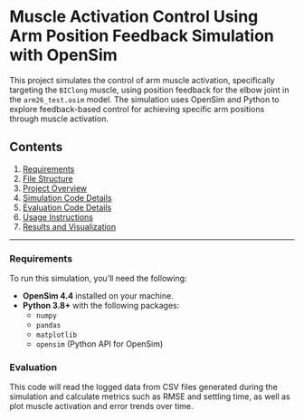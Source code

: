 # Muscle Activation Control Using Arm Position Feedback Simulation with OpenSim

This project simulates the control of arm muscle activation, specifically targeting the `BIClong` muscle, using position feedback for the elbow joint in the `arm26_test.osim` model. The simulation uses OpenSim and Python to explore feedback-based control for achieving specific arm positions through muscle activation.

## Contents

1. [Requirements](#requirements)
2. [File Structure](#file-structure)
3. [Project Overview](#project-overview)
4. [Simulation Code Details](#simulation-code-details)
5. [Evaluation Code Details](#evaluation-code-details)
6. [Usage Instructions](#usage-instructions)
7. [Results and Visualization](#results-and-visualization)

---

### Requirements

To run this simulation, you’ll need the following:

- **OpenSim 4.4** installed on your machine.
- **Python 3.8+** with the following packages:
  - `numpy`
  - `pandas`
  - `matplotlib`
  - `opensim` (Python API for OpenSim)

 ### Evaluation 
  This code will read the logged data from CSV files generated during the simulation and calculate metrics such as RMSE and settling time, as well as plot muscle activation and error trends over time.